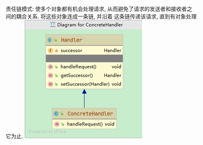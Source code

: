 责任链模式: 使多个对象都有机会处理请求, 从而避免了请求的发送者和接收者之间的耦合关系. 将这些对象连成一条链, 并沿着
这条链传递该请求, 直到有对象处理它为止. 
![avatar](diagram.jpg)